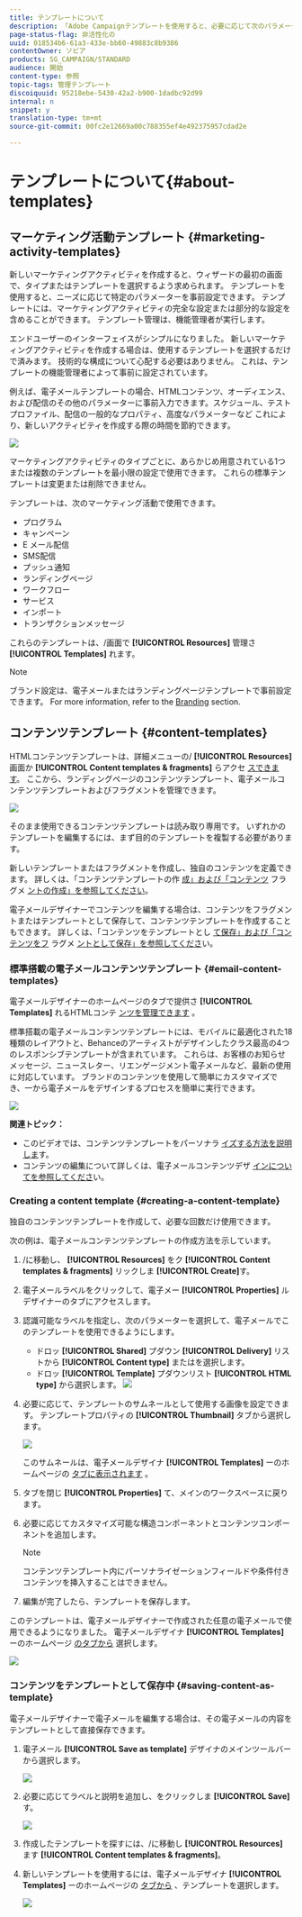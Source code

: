 ```yaml
---
title: テンプレートについて
description: 「Adobe Campaignテンプレートを使用すると、必要に応じて次のパラメーターを事前設定できます。テンプレートには、マーケティング活動の完全な設定または一部の設定を含めることができ、技術的でないエンドユーザー向けのAdobe Campaignの使用を簡素化できます。」
page-status-flag: 非活性化の
uuid: 018534b6-61a3-433e-bb60-49883c8b9386
contentOwner: ソビア
products: SG_CAMPAIGN/STANDARD
audience: 開始
content-type: 参照
topic-tags: 管理テンプレート
discoiquuid: 95218ebe-5430-42a2-b900-1dadbc92d99
internal: n
snippet: y
translation-type: tm+mt
source-git-commit: 00fc2e12669a00c788355ef4e492375957cdad2e

---
```



# テンプレートについて{#about-templates}

## マーケティング活動テンプレート {#marketing-activity-templates}

新しいマーケティングアクティビティを作成すると、ウィザードの最初の画面で、タイプまたはテンプレートを選択するよう求められます。 テンプレートを使用すると、ニーズに応じて特定のパラメーターを事前設定できます。 テンプレートには、マーケティングアクティビティの完全な設定または部分的な設定を含めることができます。 テンプレート管理は、機能管理者が実行します。

エンドユーザーのインターフェイスがシンプルになりました。 新しいマーケティングアクティビティを作成する場合は、使用するテンプレートを選択するだけで済みます。 技術的な構成について心配する必要はありません。 これは、テンプレートの機能管理者によって事前に設定されています。

例えば、電子メールテンプレートの場合、HTMLコンテンツ、オーディエンス、および配信のその他のパラメーターに事前入力できます。スケジュール、テストプロファイル、配信の一般的なプロパティ、高度なパラメーターなど これにより、新しいアクティビティを作成する際の時間を節約できます。

![](assets/template_1.png)

マーケティングアクティビティのタイプごとに、あらかじめ用意されている1つまたは複数のテンプレートを最小限の設定で使用できます。 これらの標準テンプレートは変更または削除できません。

テンプレートは、次のマーケティング活動で使用できます。

* プログラム
* キャンペーン
* E メール配信
* SMS配信
* プッシュ通知
* ランディングページ
* ワークフロー
* サービス
* インポート
* トランザクションメッセージ

これらのテンプレートは、/画面で **[!UICONTROL Resources]** 管理さ **[!UICONTROL Templates]** れます。

>[!NOTE]
>
>ブランド設定は、電子メールまたはランディングページテンプレートで事前設定できます。 For more information, refer to the [Branding](../../administration/using/branding.md) section.

## コンテンツテンプレート {#content-templates}

HTMLコンテンツテンプレートは、詳細メニューの/ **[!UICONTROL Resources]** 画面か **[!UICONTROL Content templates & fragments]** らアクセ [スできます](../../start/using/interface-description.md#advanced-menu)。 ここから、ランディングページのコンテンツテンプレート、電子メールコンテンツテンプレートおよびフラグメントを管理できます。

![](assets/content_templates_list.png)

そのまま使用できるコンテンツテンプレートは読み取り専用です。 いずれかのテンプレートを編集するには、まず目的のテンプレートを複製する必要があります。

新しいテンプレートまたはフラグメントを作成し、独自のコンテンツを定義できます。 詳しくは、「コンテンツテンプレートの作 [成」および「コンテンツ](#creating-a-content-template) フラグメ [ントの作成」を参照してください](../../designing/using/using-reusable-content.md#creating-a-content-fragment)。

電子メールデザイナーでコンテンツを編集する場合は、コンテンツをフラグメントまたはテンプレートとして保存して、コンテンツテンプレートを作成することもできます。 詳しくは、「コンテンツをテンプレートとし [て保存」および「コンテンツをフ](#saving-content-as-template) ラグメ [ントとして保存」を参照してくださ](../../designing/using/using-reusable-content.md#saving-content-as-a-fragment)い。

### 標準搭載の電子メールコンテンツテンプレート {#email-content-templates}

電子メールデザイナーのホームページのタブで提供さ **[!UICONTROL Templates]** れるHTMLコンテ [ンツを管理できます](../../designing/using/overview.md) 。

標準搭載の電子メールコンテンツテンプレートには、モバイルに最適化された18種類のレイアウトと、Behanceのアーティストがデザインしたクラス最高の4つのレスポンシブテンプレートが含まれています。 これらは、お客様のお知らせメッセージ、ニュースレター、リエンゲージメント電子メールなど、最新の使用に対応しています。 ブランドのコンテンツを使用して簡単にカスタマイズでき、一から電子メールをデザインするプロセスを簡単に実行できます。

![](assets/content_templates.png)

**関連トピック：**

* このビデオでは、コンテンツテンプレートをパーソナラ [イズする方法を説明しま](https://helpx.adobe.com/campaign/kt/acs/using/acs-email_content_templates-feature-video-use.html)す。
* コンテンツの編集について詳しくは、電子メールコンテンツデザ [インについてを参照してくださ](../../designing/using/overview.md)い。

### Creating a content template {#creating-a-content-template}

独自のコンテンツテンプレートを作成して、必要な回数だけ使用できます。

次の例は、電子メールコンテンツテンプレートの作成方法を示しています。

1. /に移動し、 **[!UICONTROL Resources]** をク **[!UICONTROL Content templates & fragments]** リックしま **[!UICONTROL Create]**&#x200B;す。
1. 電子メールラベルをクリックして、電子メー **[!UICONTROL Properties]** ルデザイナーのタブにアクセスします。
1. 認識可能なラベルを指定し、次のパラメーターを選択して、電子メールでこのテンプレートを使用できるようにします。

   * ドロッ **[!UICONTROL Shared]** プダウン **[!UICONTROL Delivery]** リストから **[!UICONTROL Content type]** またはを選択します。
   * ドロッ **[!UICONTROL Template]** プダウンリスト **[!UICONTROL HTML type]** から選択します。
   ![](assets/email_designer_create-template.png)

1. 必要に応じて、テンプレートのサムネールとして使用する画像を設定できます。 テンプレートプロパティの **[!UICONTROL Thumbnail]** タブから選択します。

   ![](assets/email_designer_create-template_thumbnail.png)

   このサムネールは、電子メールデザイナ **[!UICONTROL Templates]** ーのホームページの [タブに表示されます](../../designing/using/overview.md) 。

1. タブを閉じ **[!UICONTROL Properties]** て、メインのワークスペースに戻ります。
1. 必要に応じてカスタマイズ可能な構造コンポーネントとコンテンツコンポーネントを追加します。
   >[!NOTE]
   >
   > コンテンツテンプレート内にパーソナライゼーションフィールドや条件付きコンテンツを挿入することはできません。
1. 編集が完了したら、テンプレートを保存します。

このテンプレートは、電子メールデザイナーで作成された任意の電子メールで使用できるようになりました。 電子メールデザイナ **[!UICONTROL Templates]** ーのホームページ [のタブから](../../designing/using/overview.md) 選択します。

![](assets/content_template_new.png)

### コンテンツをテンプレートとして保存中 {#saving-content-as-template}

電子メールデザイナーで電子メールを編集する場合は、その電子メールの内容をテンプレートとして直接保存できます。

<!--[!CAUTION]
>
>You cannot save as template a structure containing personalization fields or dynamic content.-->

1. 電子メール **[!UICONTROL Save as template]** デザイナのメインツールバーから選択します。

   ![](assets/email_designer_save-as-template.png)

1. 必要に応じてラベルと説明を追加し、をクリックしま **[!UICONTROL Save]**&#x200B;す。

   ![](assets/email_designer_save-as-template_creation.png)

1. 作成したテンプレートを探すには、/に移動し **[!UICONTROL Resources]** ます **[!UICONTROL Content templates & fragments]**。

1. 新しいテンプレートを使用するには、電子メールデザイナ **[!UICONTROL Templates]** ーのホームページの [タブから](../../designing/using/overview.md) 、テンプレートを選択します。

   ![](assets/content_template_new.png)


